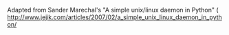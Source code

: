 Adapted from Sander Marechal's "A simple unix/linux daemon in Python" (
http://www.jejik.com/articles/2007/02/a_simple_unix_linux_daemon_in_python/
